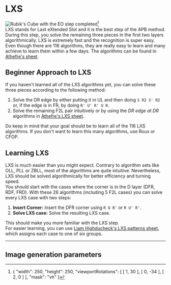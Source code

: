 # LXS
<image class="right" alt="Rubik's Cube with the EO step completed" src="/images/tutorial/lxs/lxs.png">[^lxs]<br>
LXS stands for Last eXtended Slot and it is the best step of the APB method. During this step, you solve the remaining three pieces in the first two layers algorithmically. LXS is extremely fast and the recognition is super easy. Even though there are 116 algorithms, they are really easy to learn and many achieve to learn them within a few days. The algorithms can be found in [Athefre's sheet](https://docs.google.com/spreadsheets/d/1P2DB0SyA1BrezYJ_g7RJ7_l32Ilxq7lLtr53zlG_TUU/).

## Beginner Approach to LXS
If you haven't learned all of the LXS algorithms yet, you can solve these three pieces according to the following method:
1. Solve the DR edge by either putting it in UL and then doing `S R2 S' R2` or, if the edge is in FR, by doing `R' U' R' U R`.
2. Solve the remaining F2L pair intuitively or by using the *DR edge at DR* algorithms in [Athefre's LXS sheet](https://docs.google.com/spreadsheets/d/1P2DB0SyA1BrezYJ_g7RJ7_l32Ilxq7lLtr53zlG_TUU/).

Do keep in mind that your goal should be to learn all of the 116 LXS algorithms. If you don't want to learn this many algorithms, use Roux or CFOP.

## Learning LXS
LXS is much easier than you might expect. Contrary to algorithm sets like OLL, PLL or ZBLL, most of the algorithms are quite intuitive. Nevertheless, LXS should be solved algorithmically for better efficiency and turning speed.<br>
You should start with the cases where the corner is in the D layer (DFR, RDF, FRD). With these 26 algorithms (including 5 F2L cases) you can solve every LXS case with two steps:
1. **Insert Corner:** Insert the DFR corner using `R U R'` or `R U' R'`.
2. **Solve LXS case:** Solve the resulting LXS case.

This should make you more familiar with the LXS step.<br>
For easier learning, you can use [Liam Highducheck's LXS patterns sheet](https://docs.google.com/spreadsheets/d/1ACKQXpMK0b8RWGoN9wMDbnF-W-S4mMdeJH5IcjeEyf8/), which assigns each case to one of six groups.
<hr>

## Image generation parameters
[^lxs]: { "width": 250, "height": 250, "viewportRotations": [ [ 1, 30 ], [ 0, -34 ], [ 2, 0 ] ], "mask": "vh" }